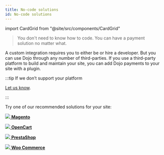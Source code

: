 ```yaml
---
title: No-code solutions
id: No-code solutions
---
```


import CardGrid from "@site/src/components/CardGrid"

>You don't need to know how to code. You can have a payment solution no matter what.

A custom integration requires you to either be or hire a developer. But you can use Dojo through any number of third-parties. If you use a third-party platform to build and maintain your site, you can add Dojo payments to your site with a plugin.

:::tip If we don’t support your platform

[Let us know](https://support.dojo.tech/hc/en-gb/requests/new).

:::

Try one of our recommended solutions for your site:

<CardGrid home>

[![](/images/magento.png) **Magento**](magento)

[![](/images/opencart.png) **OpenCart**](opencart)

[![](/images/prestashop.png) **PrestaShop**](prestashop)

[![](/images/woocommerce.png) **Woo Commerce**](woocommerce)

</CardGrid>
